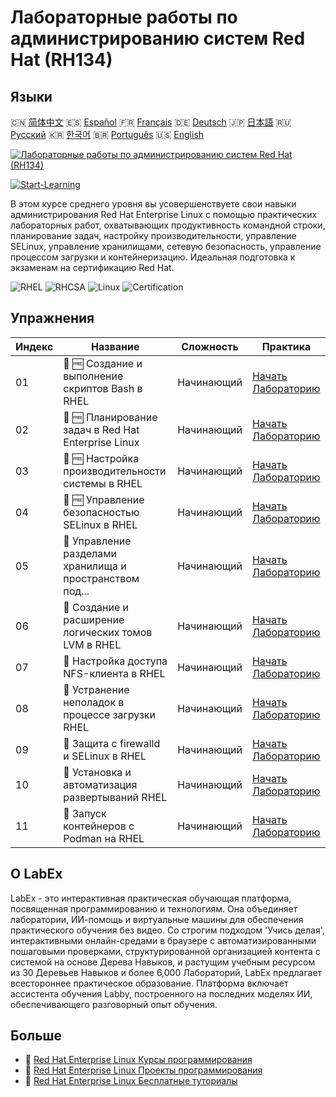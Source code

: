 # Лабораторные работы по администрированию систем Red Hat (RH134)

## Языки

🇨🇳 [简体中文](README_zh.md) 🇪🇸 [Español](README_es.md) 🇫🇷 [Français](README_fr.md) 🇩🇪 [Deutsch](README_de.md) 🇯🇵 [日本語](README_ja.md) 🇷🇺 [Русский](README_ru.md) 🇰🇷 [한국어](README_ko.md) 🇧🇷 [Português](README_pt.md) 🇺🇸 [English](README.md) 

[![Лабораторные работы по администрированию систем Red Hat (RH134)](https://cover-creator.labex.io/red-hat-system-administration-rh134-labs.png?lang=ru)](https://labex.io/ru/courses/red-hat-system-administration-rh134-labs)

[![Start-Learning](https://img.shields.io/badge/Start-Learning-whitesmoke?style=for-the-badge)](https://labex.io/ru/courses/red-hat-system-administration-rh134-labs)

В этом курсе среднего уровня вы усовершенствуете свои навыки администрирования Red Hat Enterprise Linux с помощью практических лабораторных работ, охватывающих продуктивность командной строки, планирование задач, настройку производительности, управление SELinux, управление хранилищами, сетевую безопасность, управление процессом загрузки и контейнеризацию. Идеальная подготовка к экзаменам на сертификацию Red Hat.

![RHEL](https://img.shields.io/badge/RHEL-whitesmoke?style=for-the-badge&logo=rhel)
![RHCSA](https://img.shields.io/badge/RHCSA-whitesmoke?style=for-the-badge&logo=rhcsa)
![Linux](https://img.shields.io/badge/Linux-whitesmoke?style=for-the-badge&logo=linux)
![Certification](https://img.shields.io/badge/Certification-whitesmoke?style=for-the-badge&logo=certification)


## Упражнения

|   Индекс | Название                                                  | Сложность   | Практика                                                                                                                                 |
|----------|-----------------------------------------------------------|-------------|------------------------------------------------------------------------------------------------------------------------------------------|
|       01 | 📖 🆓 Создание и выполнение скриптов Bash в RHEL          | Начинающий  | <a target='_blank' href='https://labex.io/ru/tutorials/rhel-create-and-execute-bash-scripts-in-rhel-588877'>Начать Лабораторию</a>       |
|       02 | 📖 🆓 Планирование задач в Red Hat Enterprise Linux       | Начинающий  | <a target='_blank' href='https://labex.io/ru/tutorials/rhel-schedule-tasks-in-red-hat-enterprise-linux-588897'>Начать Лабораторию</a>    |
|       03 | 📖 🆓 Настройка производительности системы в RHEL         | Начинающий  | <a target='_blank' href='https://labex.io/ru/tutorials/rhel-tune-system-performance-in-rhel-588907'>Начать Лабораторию</a>               |
|       04 | 📖 🆓 Управление безопасностью SELinux в RHEL             | Начинающий  | <a target='_blank' href='https://labex.io/ru/tutorials/rhel-manage-selinux-security-in-rhel-589233'>Начать Лабораторию</a>               |
|       05 | 📖  Управление разделами хранилища и пространством под... | Начинающий  | <a target='_blank' href='https://labex.io/ru/tutorials/rhel-manage-rhel-storage-partitions-and-swap-space-589241'>Начать Лабораторию</a> |
|       06 | 📖  Создание и расширение логических томов LVM в RHEL     | Начинающий  | <a target='_blank' href='https://labex.io/ru/tutorials/rhel-create-and-extend-lvm-logical-volumes-in-rhel-589245'>Начать Лабораторию</a> |
|       07 | 📖  Настройка доступа NFS-клиента в RHEL                  | Начинающий  | <a target='_blank' href='https://labex.io/ru/tutorials/rhel-configure-nfs-client-access-in-rhel-589252'>Начать Лабораторию</a>           |
|       08 | 📖  Устранение неполадок в процессе загрузки RHEL         | Начинающий  | <a target='_blank' href='https://labex.io/ru/tutorials/rhel-troubleshoot-the-rhel-boot-process-589253'>Начать Лабораторию</a>            |
|       09 | 📖  Защита с firewalld и SELinux в RHEL                   | Начинающий  | <a target='_blank' href='https://labex.io/ru/tutorials/rhel-secure-with-firewalld-and-selinux-in-rhel-589259'>Начать Лабораторию</a>     |
|       10 | 📖  Установка и автоматизация развертываний RHEL          | Начинающий  | <a target='_blank' href='https://labex.io/ru/tutorials/rhel-install-and-automate-rhel-deployments-589257'>Начать Лабораторию</a>         |
|       11 | 📖  Запуск контейнеров с Podman на RHEL                   | Начинающий  | <a target='_blank' href='https://labex.io/ru/tutorials/rhel-run-containers-with-podman-on-rhel-589256'>Начать Лабораторию</a>            |

## О LabEx

LabEx - это интерактивная практическая обучающая платформа, посвященная программированию и технологиям. Она объединяет лаборатории, ИИ-помощь и виртуальные машины для обеспечения практического обучения без видео. Со строгим подходом 'Учись делая', интерактивными онлайн-средами в браузере с автоматизированными пошаговыми проверками, структурированной организацией контента с системой на основе Дерева Навыков, и растущим учебным ресурсом из 30 Деревьев Навыков и более 6,000 Лабораторий, LabEx предлагает всестороннее практическое образование. Платформа включает ассистента обучения Labby, построенного на последних моделях ИИ, обеспечивающего разговорный опыт обучения.

## Больше

- 🔗 [Red Hat Enterprise Linux Курсы программирования](https://github.com/labex-labs/awesome-programming-courses)
- 🔗 [Red Hat Enterprise Linux Проекты программирования](https://github.com/labex-labs/awesome-programming-projects)
- 🔗 [Red Hat Enterprise Linux Бесплатные туториалы](https://github.com/labex-labs/rhel-free-tutorials)

